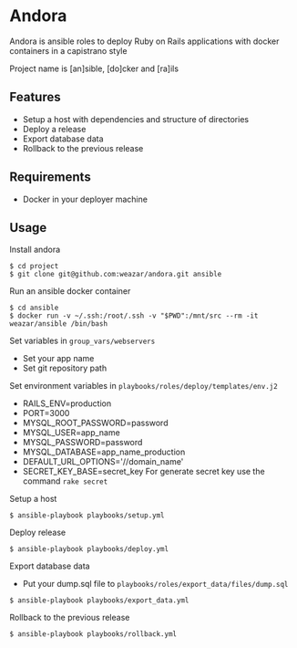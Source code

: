 # Andora

Andora is ansible roles to deploy Ruby on Rails applications with docker containers in a capistrano style

Project name is [an]sible, [do]cker and [ra]ils

## Features

- Setup a host with dependencies and structure of directories
- Deploy a release
- Export database data
- Rollback to the previous release

## Requirements

- Docker in your deployer machine

## Usage

Install andora

```
$ cd project
$ git clone git@github.com:weazar/andora.git ansible
```

Run an ansible docker container

```
$ cd ansible
$ docker run -v ~/.ssh:/root/.ssh -v "$PWD":/mnt/src --rm -it weazar/ansible /bin/bash
```

Set variables in `group_vars/webservers`

- Set your app name
- Set git repository path

Set environment variables in `playbooks/roles/deploy/templates/env.j2`

- RAILS_ENV=production
- PORT=3000
- MYSQL_ROOT_PASSWORD=password
- MYSQL_USER=app_name
- MYSQL_PASSWORD=password
- MYSQL_DATABASE=app_name_production
- DEFAULT_URL_OPTIONS='//domain_name'
- SECRET_KEY_BASE=secret_key
For generate secret key use the command `rake secret`

Setup a host

```
$ ansible-playbook playbooks/setup.yml
```

Deploy release

```
$ ansible-playbook playbooks/deploy.yml
```

Export database data

- Put your dump.sql file to `playbooks/roles/export_data/files/dump.sql`

```
$ ansible-playbook playbooks/export_data.yml
```

Rollback to the previous release

```
$ ansible-playbook playbooks/rollback.yml
```
